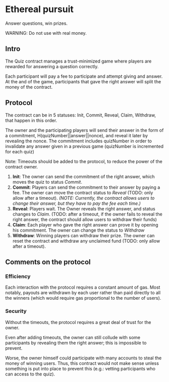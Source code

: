 # Ethereal pursuit
Answer questions, win prizes.

WARNING: Do not use with real money.

## Intro

The Quiz contract manages a trust-minimized game where players are rewarded for answering a question correctly.

Each participant will pay a fee to participate and attempt giving and answer. At the and of the game, participants that gave the right answer will split the money of the contract.

## Protocol

The contract can be in 5 statuses: Init, Commit, Reveal, Claim, Withdraw, that happen in this order.

The owner and the participating players will send their answer in the form of a commitment, H(quizNumber||answer||nonce), and reveal it later by revealing the nonce. The commitment includes quizNumber in order to invalidate any answer given in a previous game (quizNumber is incremented for each quiz)

Note: Timeouts should be added to the protocol, to reduce the power of the contract owner.

1. **Init**: The owner can send the commitment of the right answer, which moves the quiz to status *Commit*.
2. **Commit**: Players can send the commitment to their answer by paying a fee. The owner can move the contract status to *Reveal* (TODO: only allow after a timeout). *(NOTE: Currently, the contract allows users to change their answer, but they have to pay the fee each time.)*
3. **Reveal**: Players wait. The Owner reveals the right answer, and status changes to *Claim*. (TODO: after a timeout, if the owner fails to reveal the right answer, the contract should allow users to withdraw their funds)
4. **Claim**: Each player who gave the right answer can prove it by opening his commitment. The owner can change the status to *Withdraw*
5. **Withdraw**: Winning players can withdraw their prize. The owner can reset the contract and withdraw any unclaimed fund (TODO: only allow after a timeout).

## Comments on the protocol
### Efficiency
Each interaction with the protocol requires a constant amount of gas. Most notably, payouts are withdrawn by each user rather than paid directly to all the winners (which would require gas proportional to the number of users).

### Security

Without the timeouts, the protocol requires a great deal of trust for the owner.

Even after adding timeouts, the owner can still collude with some participants by revealing them the right answer; this is impossible to prevent.

Worse, the owner himself could participate with many accounts to steal the money of winning users.
Thus, this contract would not make sense unless something is put into place to prevent this (e.g.: vetting participants who can access to the quiz).
